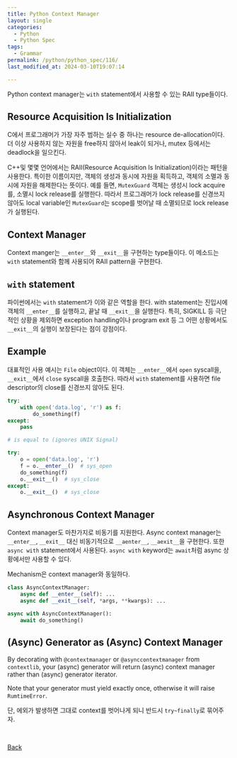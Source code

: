 ```yaml
---
title: Python Context Manager
layout: single
categories:
  - Python
  - Python Spec
tags:
  - Grammar
permalink: /python/python_spec/116/
last_modified_at: 2024-03-10T19:07:14

---
```


Python context manager는 `with` statement에서 사용할 수 있는 RAII type들이다.

## Resource Acquisition Is Initialization

C에서 프로그래머가 가장 자주 범하는 실수 중 하나는 resource de-allocation이다.
더 이상 사용하지 않는 자원을 free하지 않아서 leak이 되거나, mutex 등에서는 deadlock을 일으킨다.

C++및 몇몇 언어에서는 RAII(Resource Acquisition Is Initialization)이라는 패턴을 사용한다.
특이한 이름이지만, 객체의 생성과 동시에 자원을 획득하고, 객체의 소멸과 동시에 자원을 해제한다는 뜻이다.
예를 들면, `MutexGuard` 객체는 생성시 lock acquire를, 소멸시 lock release를 실행한다.
따라서 프로그래머가 lock release를 신경쓰지 않아도 local variable인 `MutexGuard`는 scope를 벗어날 때 소멸되므로 lock release가 실행된다.

## Context Manager

Context manger는 `__enter__`와 `__exit__`을 구현하는 type들이다.
이 메소드는 `with` statement와 함께 사용되어 RAII pattern을 구현한다.

## `with` statement

파이썬에서는 `with` statement가 이와 같은 역할을 한다.
with statement는 진입시에 객체의 `__enter__`를 실행하고, 끝날 때 `__exit__`을 실행한다.
특히, SIGKILL 등 극단적인 상황을 제외하면 exception handling이나 program exit 등 그 어떤 상황에서도 `__exit__`의 실행이 보장된다는 점이 강점이다.

## Example

대표적인 사용 예시는 `File` object이다.
이 객체는 `__enter__`에서 `open` syscall을, `__exit__`에서 `close` syscall을 호출한다.
따라서 `with` statement를 사용하면 file descriptor의 close를 신경쓰지 않아도 된다.

```py
try:
    with open('data.log', 'r') as f:
        do_something(f)
except:
    pass

# is equal to (ignores UNIX Signal)

try:
    o = open('data.log', 'r')
    f = o.__enter__()  # sys_open
    do_something(f)
    o.__exit__()  # sys_close
except:
    o.__exit__()  # sys_close
```

## Asynchronous Context Manager

Context manager도 마찬가지로 비동기를 지원한다.
Async context manager는 `__enter__`, `__exit__` 대신 비동기적으로 `__aenter__`, `__aexit__`을 구현한다. 또한 `async with` statement에서 사용된다.
`async with` keyword는 `await`처럼 async 상황에서만 사용할 수 있다.

Mechanism은 context manager와 동일하다.

```py
class AsyncContextManager:
    async def __enter__(self): ...
    async def __exit__(self, *args, **kwargs): ...

async with AsyncContextManager():
    await do_something()
```

## (Async) Generator as (Async) Context Manager

By decorating with `@contextmanager` or `@asynccontextmanager` from `contextlib`,
your (async) generator will return (async) context manager rather than (async) generator iterator.

Note that your generator must yield exactly once, otherwise it will raise `RumtimeError`.

단, 에외가 발생하면 그대로 context를 벗어나게 되니 반드시 `try~finally`로 묶어주자.

<br>

[Back](/python/python_spec/)